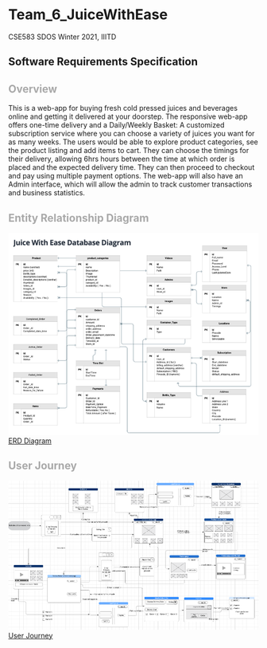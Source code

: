 # Team_6_JuiceWithEase
CSE583 SDOS Winter 2021, IIITD

## Software Requirements Specification
## <span style="color:darkgrey">Overview  </span>  
This is a web-app for buying fresh cold pressed juices and beverages online and getting it delivered at your doorstep. The responsive web-app offers one-time delivery and a Daily/Weekly Basket: A customized subscription service where you can choose a variety of juices you want for as many weeks. The users would be able to explore product categories, see the product listing and add items to cart. They can choose the timings for their delivery, allowing 6hrs hours between the time at which order is placed and the expected delivery time. 
They can then proceed to checkout and pay using multiple payment options. The web-app will also have an Admin interface, which will allow the admin to track customer transactions and business statistics. 

## <span style="color:darkgrey">Entity Relationship Diagram  </span>    
![alt text](images/ERD.png "Title")  
[ERD Diagram](https://app.moqups.com/e8iFpgsYVG/view/page/a9222f231)


## <span style="color:darkgrey">User Journey  </span>  
![alt text](images/user_journey.png "Title")  
[User Journey](https://lucid.app/lucidchart/8c403b1a-4229-4709-ba27-fa7b3375018c/view?page=bH3tPkT6qkiv#?folder_id=home&browser=icon)
